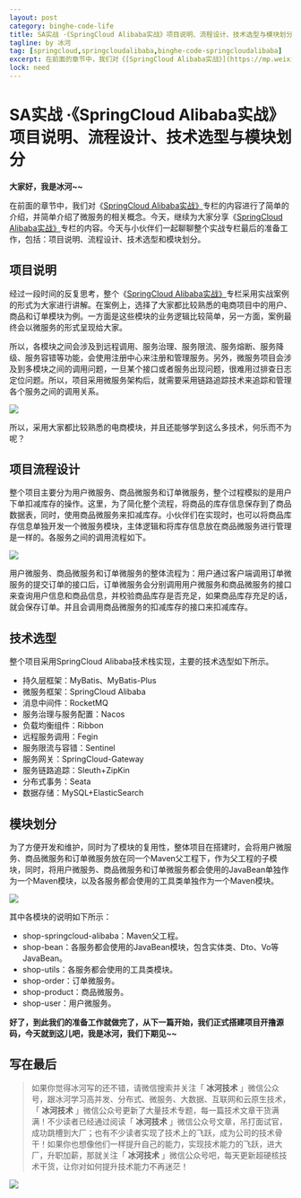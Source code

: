 ```yaml
---
layout: post
category: binghe-code-life
title: SA实战 ·《SpringCloud Alibaba实战》项目说明、流程设计、技术选型与模块划分
tagline: by 冰河
tag: [springcloud,springcloudalibaba,binghe-code-springcloudalibaba]
excerpt: 在前面的章节中，我们对《[SpringCloud Alibaba实战》](https://mp.weixin.qq.com/mp/appmsgalbum?__biz=Mzg4MjU0OTM1OA==&action=getalbum&album_id=2337104419664084992#wechat_redirect)专栏的内容进行了简单的介绍，并简单介绍了微服务的相关概念。今天，继续为大家分享《[SpringCloud Alibaba实战》](https://mp.weixin.qq.com/mp/appmsgalbum?__biz=Mzg4MjU0OTM1OA==&action=getalbum&album_id=2337104419664084992#wechat_redirect)专栏的内容。今天与小伙伴们一起聊聊整个实战专栏最后的准备工作，包括：项目说明、流程设计、技术选型和模块划分。
lock: need
---
```


# SA实战 ·《SpringCloud Alibaba实战》项目说明、流程设计、技术选型与模块划分

**大家好，我是冰河~~**

在前面的章节中，我们对《[SpringCloud Alibaba实战》](https://mp.weixin.qq.com/mp/appmsgalbum?__biz=Mzg4MjU0OTM1OA==&action=getalbum&album_id=2337104419664084992#wechat_redirect)专栏的内容进行了简单的介绍，并简单介绍了微服务的相关概念。今天，继续为大家分享《[SpringCloud Alibaba实战》](https://mp.weixin.qq.com/mp/appmsgalbum?__biz=Mzg4MjU0OTM1OA==&action=getalbum&album_id=2337104419664084992#wechat_redirect)专栏的内容。今天与小伙伴们一起聊聊整个实战专栏最后的准备工作，包括：项目说明、流程设计、技术选型和模块划分。

## 项目说明

经过一段时间的反复思考，整个《[SpringCloud Alibaba实战》](https://mp.weixin.qq.com/mp/appmsgalbum?__biz=Mzg4MjU0OTM1OA==&action=getalbum&album_id=2337104419664084992#wechat_redirect)专栏采用实战案例的形式为大家进行讲解。在案例上，选择了大家都比较熟悉的电商项目中的用户、商品和订单模块为例。一方面是这些模块的业务逻辑比较简单，另一方面，案例最终会以微服务的形式呈现给大家。

所以，各模块之间会涉及到远程调用、服务治理、服务限流、服务熔断、服务降级、服务容错等功能，会使用注册中心来注册和管理服务。另外，微服务项目会涉及到多模块之间的调用问题，一旦某个接口或者服务出现问题，很难用过排查日志定位问题。所以，项目采用微服务架构后，就需要采用链路追踪技术来追踪和管理各个服务之间的调用关系。

![](https://binghe001.github.io/assets/images/microservices/springcloudalibaba/sa-2022-04-13-001.png)

所以，采用大家都比较熟悉的电商模块，并且还能够学到这么多技术，何乐而不为呢？

## 项目流程设计

整个项目主要分为用户微服务、商品微服务和订单微服务，整个过程模拟的是用户下单扣减库存的操作。这里，为了简化整个流程，将商品的库存信息保存到了商品数据表，同时，使用商品微服务来扣减库存。小伙伴们在实现时，也可以将商品库存信息单独开发一个微服务模块，主体逻辑和将库存信息放在商品微服务进行管理是一样的。各服务之间的调用流程如下。

![](https://binghe001.github.io/assets/images/microservices/springcloudalibaba/sa-2022-04-13-002.png)

用户微服务、商品微服务和订单微服务的整体流程为：用户通过客户端调用订单微服务的提交订单的接口后，订单微服务会分别调用用户微服务和商品微服务的接口来查询用户信息和商品信息，并校验商品库存是否充足，如果商品库存充足的话，就会保存订单。并且会调用商品微服务的扣减库存的接口来扣减库存。

## 技术选型

整个项目采用SpringCloud Alibaba技术栈实现，主要的技术选型如下所示。

* 持久层框架：MyBatis、MyBatis-Plus
* 微服务框架：SpringCloud Alibaba
* 消息中间件：RocketMQ
* 服务治理与服务配置：Nacos
* 负载均衡组件：Ribbon
* 远程服务调用：Fegin
* 服务限流与容错：Sentinel
* 服务网关：SpringCloud-Gateway
* 服务链路追踪：Sleuth+ZipKin
* 分布式事务：Seata
* 数据存储：MySQL+ElasticSearch

## 模块划分

为了方便开发和维护，同时为了模块的复用性，整体项目在搭建时，会将用户微服务、商品微服务和订单微服务放在同一个Maven父工程下，作为父工程的子模块，同时，将用户微服务、商品微服务和订单微服务都会使用的JavaBean单独作为一个Maven模块，以及各服务都会使用的工具类单独作为一个Maven模块。

![](https://binghe001.github.io/assets/images/microservices/springcloudalibaba/sa-2022-04-13-003.png)

其中各模块的说明如下所示：

* shop-springcloud-alibaba：Maven父工程。
* shop-bean：各服务都会使用的JavaBean模块，包含实体类、Dto、Vo等JavaBean。
* shop-utils：各服务都会使用的工具类模块。
* shop-order：订单微服务。
* shop-product：商品微服务。
* shop-user：用户微服务。

**好了，到此我们的准备工作就做完了，从下一篇开始，我们正式搭建项目开撸源码，今天就到这儿吧，我是冰河，我们下期见~~**

## 写在最后

> 如果你觉得冰河写的还不错，请微信搜索并关注「 **冰河技术** 」微信公众号，跟冰河学习高并发、分布式、微服务、大数据、互联网和云原生技术，「 **冰河技术** 」微信公众号更新了大量技术专题，每一篇技术文章干货满满！不少读者已经通过阅读「 **冰河技术** 」微信公众号文章，吊打面试官，成功跳槽到大厂；也有不少读者实现了技术上的飞跃，成为公司的技术骨干！如果你也想像他们一样提升自己的能力，实现技术能力的飞跃，进大厂，升职加薪，那就关注「 **冰河技术** 」微信公众号吧，每天更新超硬核技术干货，让你对如何提升技术能力不再迷茫！


![](https://img-blog.csdnimg.cn/20200906013715889.png)